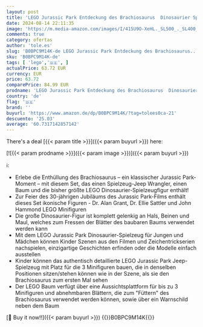 ```yaml
---
layout: post
title: 'LEGO Jurassic Park Entdeckung des Brachiosaurus  Dinosaurier Spielzeug mit Figur und Jeep  Sammler-Set zum 30. Jubiläum  für Jungen und Mädchen 76960'
date: 2024-08-14 22:11:35
image: 'https://m.media-amazon.com/images/I/415U9O-XeHL._SL500_._SL400_.jpg'
comments: true
category: ofertas
author: 'tole.es'
slug: 'B0BPC9M14K-de LEGO Jurassic Park Entdeckung des Brachiosaurus...'
sku: 'B0BPC9M14K-de'
tags: [ 'lego','🇩🇪', ]
actualPrice: 63.72 EUR
currency: EUR
price: 63.72
comparePrice: 84.99 EUR
prodname: 'LEGO Jurassic Park Entdeckung des Brachiosaurus  Dinosaurier Spielzeug mit Figur und Jeep  Sammler-Set zum 30. Jubiläum  für Jungen und Mädchen 76960'
country: 'de'
flag: '🇩🇪'
brand: ''
buyurl: 'https://www.amazon.de/dp/B0BPC9M14K/?tag=tolees0ca-21'
descuento: '25.03'
average: '60.7317142857142'
---
```


There's a deal [{{< param title >}}]({{< param buyurl >}})  here:

[![{{< param prodname >}}]({{< param image >}})]({{< param buyurl >}})

ℹ️:

- Erlebe die Enthüllung des Brachiosaurus – ein klassischer Jurassic Park-Moment – mit diesem Set, das einen Spielzeug-Jeep Wrangler, einen Baum und die bisher größte LEGO Dinosaurier-Spielzeugfigur enthält!
- Zur Feier des 30-jährigen Jubiläums des Jurassic Park-Films enthält dieses Set ikonische Figuren - Dr. Alan Grant, Dr. Ellie Sattler und John Hammond LEGO Minifiguren
- Die große Dinosaurier-Figur ist komplett gelenkig an Hals, Beinen und Maul, welches zum Fressen der Blätter des baubaren Baums verwendet werden kann
- Mit dem LEGO Jurassic Park Dinosaurier-Spielzeug für Jungen und Mädchen können Kinder Szenen aus den Filmen und Zeichentrickserien nachspielen, einzigartige Geschichten erfinden oder die Modelle einfach ausstellen
- Kinder können das authentisch detaillierte LEGO Jurassic Park Jeep-Spielzeug mit Platz für die 3 Minifiguren bauen, die in denselben Positionen sitzen/stehen können wie in der Szene, als sie den Brachiosaurus zum ersten Mal sehen
- Der LEGO Baum verfügt über eine Aussichtsplattform für bis zu 3 Minifiguren und abnehmbaren Blättern, die zum "Füttern" des Brachiosaurus verwendet werden können, sowie über ein Warnschild neben dem Baum

[🛒 Buy it now!!]({{< param buyurl >}})
{{<world>}}B0BPC9M14K{{</world>}}
